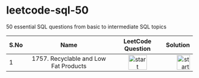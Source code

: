 # leetcode-sql-50
50 essential SQL questions from basic to intermediate SQL topics

| S.No | Name | LeetCode Question | Solution |
| :---         |     :---:      |  :---:      |         ---: |
| 1  |   1757. Recyclable and Low Fat Products  | <a href="https://leetcode.com/problems/replace-employee-id-with-the-unique-identifier/?envType=study-plan-v2&envId=top-sql-50"> <img align="center" src="https://ih1.redbubble.net/image.4319740961.7776/st,small,507x507-pad,600x600,f8f8f8.webp" alt="start practicing"  height="40" width="50" /> </a> <br>    |  <a href="https://github.com/Nisha789/leetcode-sql-50/blob/main/1378.%20Replace%20Employee%20ID%20With%20The%20Unique%20Identifier.sql"> <img align="center" src="https://symbols.getvecta.com/stencil_28/61_sql-database-generic.90b41636a8.svg" alt="start practicing"  height="40" width="35" /> </a> <br>    |
